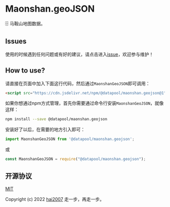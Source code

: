 # Maonshan.geoJSON
🗄️ 马鞍山地图数据。

## Issues
使用的时候遇到任何问题或有好的建议，请点击进入[issue](https://github.com/hai2007/datapool/issues)，欢迎参与维护！

## How to use?

请直接在页面中加入下面这行代码，然后通过```MaonshanGeoJSON```即可调用：

```html
<script src="https://cdn.jsdelivr.net/npm/@datapool/maonshan.geojson@1"></script>
```

如果你想通过npm方式管理，首先你需要通过命令行安装``````MaonshanGeoJSON``````，就像这样：

```bash
npm install --save @datapool/maonshan.geojson
```

安装好了以后，在需要的地方引入即可：

```js
import MaonshanGeoJSON from '@datapool/maonshan.geojson';
```

或

```js
const MaonshanGeoJSON = require("@datapool/maonshan.geojson");
```

开源协议
---------------------------------------
[MIT](https://github.com/hai2007/datapool/blob/master/LICENSE)

Copyright (c) 2022 [hai2007](https://hai2007.gitee.io/sweethome/) 走一步，再走一步。
